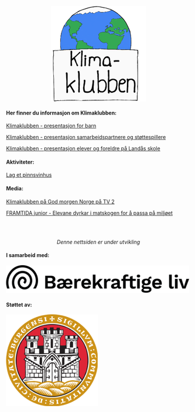 <p align="center">
  <img src="./filer/logo.png" alt="logo" width="260" height="260">
</p>



#### Her finner du informasjon om Klimaklubben:

[Klimaklubben - presentasjon for barn](./filer/presentasjon_for_barn.pdf)

[Klimaklubben - presentasjon samarbeidspartnere og støttespillere](./filer/presentasjon_for_samarbeidspartnere_og_stoettespillere.pdf)

[Klimaklubben - presentasjon elever og foreldre på Landås skole](./filer/presentasjon_for_elever_og_foreldre_paa_landaas_skole.pdf)


#### Aktiviteter:

[Lag et pinnsvinhus](./filer/Pinnsvinhus.pdf)


#### Media:

[Klimaklubben på God morgen Norge på TV 2](https://www.tv2.no/v/1694832/)

[FRAMTIDA junior - Elevane dyrkar i matskogen for å passa på miljøet](https://framtidajunior.no/2021/10/24/elevane-dyrkar-matskogen-passa-pa-miljoet-det-er-som-skal-arva-jorda/)

<br>
<br>
<p align="center">
<em>Denne nettsiden er under utvikling</em>
</p>

#### I samarbeid med:
<img src="./filer/baerekraftige_liv_logo.png" alt="baerekraftige_liv_logo" width="500">

#### Støttet av:
<img src="./filer/bergen_kommune.png" alt="bergen_kommune_logo" width="250">
